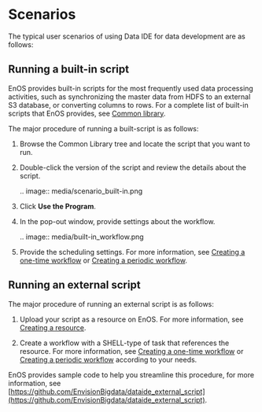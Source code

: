 # Scenarios

The typical user scenarios of using Data IDE for data development are as follows:

## Running a built-in script

EnOS provides built-in scripts for the most frequently used data processing activities, such as synchronizing the master data from HDFS to an external S3 database, or converting columns to rows. For a complete list of built-in scripts that EnOS provides, see [Common library](common_library).

The major procedure of running a built-script is as follows:

1. Browse the Common Library tree and locate the script that you want to run.

2. Double-click the version of the script and review the details about the script.

   .. image:: media/scenario_built-in.png

3. Click **Use the Program**.

4. In the pop-out window, provide settings about the workflow.

   .. image:: media/built-in_workflow.png

5. Provide the scheduling settings. For more information, see [Creating a one-time workflow](creating_workflow_onetime) or [Creating a periodic workflow](creating_workflow_periodic).


## Running an external script

The major procedure of running an external script is as follows:

1. Upload your script as a resource on EnOS. For more information, see [Creating a resource](creating_resource).

2. Create a workflow with a SHELL-type of task that references the resource. For more information, see [Creating a one-time workflow](creating_workflow_onetime) or [Creating a periodic workflow](creating_workflow_periodic) according to your needs.

EnOS provides sample code to help you streamline this procedure, for more information, see [https://github.com/EnvisionBigdata/dataide_external_script](https://github.com/EnvisionBigdata/dataide_external_script).

